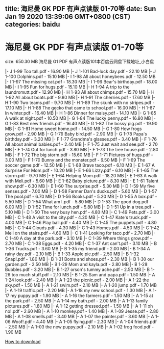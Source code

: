 
title: 海尼曼 GK PDF 有声点读版 01-70等
date: Sun Jan 19 2020 13:39:06 GMT+0800 (CST)    
categories: baidu
---

# 海尼曼 GK PDF 有声点读版 01-70等
size: 650.30 MB
 海尼曼 G1 PDF 有声点读版101本百度云网盘下载地址_小白盘
 
|- J 1-99 Too tall.pdf - 16.90 MB
|- J 1-101 Bad-luck day.pdf - 22.10 MB
|- J 1-100 Dolphins.pdf - 15.10 MB
|- I 1-98 All about honeybees.pdf - 12.50 MB
|- I 1-97 The missing cat.pdf - 18.30 MB
|- I 1-96 Bear's birthday.pdf - 18.00 MB
|- I 1-95 Fun for hugs.pdf - 15.10 MB
|- H 1-94 A trip to the laundromutt.pdf - 12.90 MB
|- H 1-93 All about chimps.pdf - 15.70 MB
|- H 1-92 All about boats.pdf - 9.80 MB
|- H 1-91 The cherries.pdf - 17.60 MB
|- H 1-90 Two teams.pdf - 9.70 MB
|- H 1-89 The skunk with no stripes.pdf - 17.10 MB
|- H 1-88 The gecko that came to school.pdf - 16.00 MB
|- H 1-87 In winter.pdf - 16.40 MB
|- H 1-86 Dinner for maisy.pdf - 14.10 MB
|- G 1-85 A walk at night.pdf - 10.50 MB
|- G 1-84 The lucky penny.pdf - 16.80 MB
|- G 1-83 Best new friends.pdf - 16.40 MB
|- G 1-82 The bossy pig.pdf - 19.90 MB
|- G 1-81 Home sweet home.pdf - 14.50 MB
|- G 1-80 How frogs grow.pdf - 2.90 MB
|- G 1-79 Baby bird.pdf - 2.90 MB
|- G 1-78 Papa's birthday.pdf - 3.20 MB
|- F 1-77 Grandma's glasses.pdf - 3.40 MB
|- F 1-76 All about animal babies.pdf - 2.40 MB
|- F 1-75 Just wait and see.pdf - 2.70 MB
|- F 1-74 Out for lunch.pdf - 3.80 MB
|- F 1-73 The tree house.pdf - 2.80 MB
|- F 1-72 The big storm.pdf - 15.60 MB
|- F 1-71 Pictures of hugs.pdf - 3.00 MB
|- F 1-70 Bunny and the monster.pdf - 6.50 MB
|- F 1-69 The soccer game.pdf - 12.50 MB
|- E 1-68 Brave taco.pdf - 6.10 MB
|- E 1-67 A Surprise For Mom.pdf - 10.20 MB
|- E 1-66 Lizzy.pdf - 6.10 MB
|- E 1-65 The storm.pdf - 9.70 MB
|- E 1-64 Helping Mom.pdf - 18.20 MB
|- E 1-63 A walk with Meli.pdf - 5.60 MB
|- E 1-62 Baby picture.pdf - 8.30 MB
|- E 1-61 Talent show.pdf - 6.30 MB
|- E 1-60 The surprise.pdf - 5.30 MB
|- D 1-59 My five senses.pdf - 7.00 MB
|- D 1-58 Farmer Dan's ducks.pdf - 5.60 MB
|- D 1-57 The pool.pdf - 6.70 MB
|- D 1-56 Books.pdf - 5.20 MB
|- D 1-55 A box.pdf - 5.50 MB
|- D 1-54 What am I.pdf - 5.80 MB
|- D 1-53 The good dog.pdf - 6.00 MB
|- D 1-52 Time for lunch.pdf - 5.80 MB
|- D 1-51 Up in a tree.pdf - 5.10 MB
|- D 1-50 The very busy hen.pdf - 4.80 MB
|- C 1-49 Pets.pdf - 3.00 MB
|- C 1-48 A visit to the city.pdf - 4.20 MB
|- C 1-47 Kate's truck.pdf - 4.00 MB
|- C 1-46 Play ball.pdf - 4.40 MB
|- C 1-45 The puppets.pdf - 4.80 MB
|- C 1-44 Clouds.pdf - 4.30 MB
|- C 1-43 Homes.pdf - 4.50 MB
|- C 1-42 Meli on the stairs.pdf - 4.60 MB
|- C 1-41 Looking for taco.pdf - 2.70 MB
|- C 1-40 A day at the park.pdf - 3.10 MB
|- C 1-39 Where things grow.pdf - 2.70 MB
|- C 1-38 Eggs.pdf - 4.20 MB
|- C 1-37 Ant can't.pdf - 3.10 MB
|- B 1-36 Trucks.pdf - 3.60 MB
|- B 1-35 my friend.pdf - 2.00 MB
|- B 1-34 A rainy day.pdf - 2.10 MB
|- B 1-33 Apple pie.pdf - 2.50 MB
|- B 1-32 Snap!.pdf - 1.80 MB
|- B 1-31 Boots and shoes.pdf - 2.30 MB
|- B 1-30 our garden.pdf - 2.50 MB
|- B 1-29 Mom and kayla.pdf - 2.80 MB
|- B 1-28 Bubbles.pdf - 3.20 MB
|- B 1-27 orson's tummy ache.pdf - 2.50 MB
|- B 1-26 too much stuff.pdf - 2.10 MB
|- B 1-25 Sam and papa.pdf - 1.50 MB
|- A 1-24 look.pdf - 2.40 MB
|- A 1-23 the picnic.pdf - 2.00 MB
|- A 1-22 the sky.pdf - 1.50 MB
|- A 1-21 swim.pdf - 2.10 MB
|- A 1-20 jump.pdf - 1.70 MB
|- A 1-19 traffic.pdf - 2.20 MB
|- A 1-18 my new school.pdf - 1.30 MB
|- A 1-17 my puppy.pdf - 1.90 MB
|- A 1-16 the farmers.pdf - 1.50 MB
|- A 1-15 at the park.pdf - 2.50 MB
|- A 1-14 my bath.pdf - 2.00 MB
|- A 1-13 family pictures.pdf - 1.80 MB
|- A 1-12 getting dressed.pdf - 1.50 MB
|- A 1-11 oh no!.pdf - 2.60 MB
|- A 1-10 monkey.pdf - 1.40 MB
|- A 1-09 Jesse.pdf - 2.80 MB
|- A 1-08 smells.pdf - 3.40 MB
|- A 1-07 the painter.pdf - 3.60 MB
|- A 1-06 Woof!.pdf - 4.40 MB
|- A 1-05 flying.pdf - 2.30 MB
|- A 1-04 friends.pdf - 2.50 MB
|- A 1-03 the new puppy.pdf - 2.10 MB
|- A 1-02 frog food.pdf - 1.90 MB

[How to download](https://bpcam.bemobtrk.com/go/2ceec3aa-1ca2-46d6-b9ff-aaa5c184517c?jno=939)